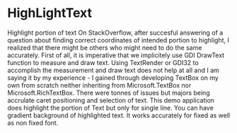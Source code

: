# HighLightText
Highlight portion of text
On StackOverflow, after succesful answering of a question about finding correct coordinates of intended portion to highlight, 
I realized that there might be others who might need to do the same accurately. 
First of all, it is imperative that we implicitely use GDI DrawText function to measure and draw text. 
Using TextRender or GDI32 to accomplish the measurement and draw text does not help at all and 
I am saying it by my experience - I gained through developing TextBox on my own from scratch neither inheriting from
Microsoft.TextBox nor Microsoft.RichTextBox. There were tonnes of issues but majors being accrulate caret positioning 
and selection of text.
This demo application does highlight the portion of Text but only for single line.
You can have gradient background of highlighted text.
It works accurately for fixed as well as non fixed font.

